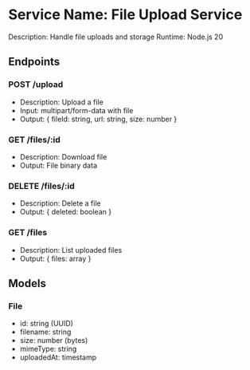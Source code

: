 # Service Name: File Upload Service
Description: Handle file uploads and storage
Runtime: Node.js 20

## Endpoints

### POST /upload
- Description: Upload a file
- Input: multipart/form-data with file
- Output: { fileId: string, url: string, size: number }

### GET /files/:id
- Description: Download file
- Output: File binary data

### DELETE /files/:id
- Description: Delete a file
- Output: { deleted: boolean }

### GET /files
- Description: List uploaded files
- Output: { files: array }

## Models

### File
- id: string (UUID)
- filename: string
- size: number (bytes)
- mimeType: string
- uploadedAt: timestamp